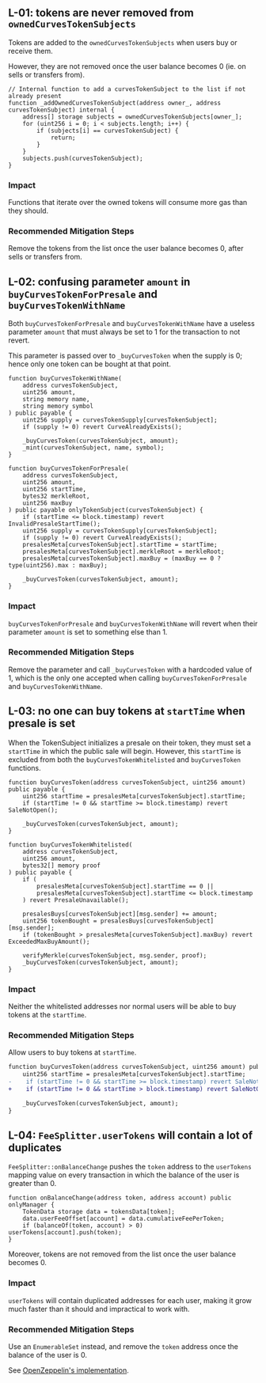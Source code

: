 ## L-01: tokens are never removed from `ownedCurvesTokenSubjects`

Tokens are added to the `ownedCurvesTokenSubjects` when users buy or receive them.

However, they are not removed once the user balance becomes 0 (ie. on sells or transfers from).

```solidity
// Internal function to add a curvesTokenSubject to the list if not already present
function _addOwnedCurvesTokenSubject(address owner_, address curvesTokenSubject) internal {
    address[] storage subjects = ownedCurvesTokenSubjects[owner_];
    for (uint256 i = 0; i < subjects.length; i++) {
        if (subjects[i] == curvesTokenSubject) {
            return;
        }
    }
    subjects.push(curvesTokenSubject);
}
```

### Impact

Functions that iterate over the owned tokens will consume more gas than they should.

### Recommended Mitigation Steps

Remove the tokens from the list once the user balance becomes 0, after sells or transfers from.

## L-02: confusing parameter `amount` in `buyCurvesTokenForPresale` and `buyCurvesTokenWithName`

Both `buyCurvesTokenForPresale` and `buyCurvesTokenWithName` have a useless parameter `amount` that must always be set to 1 for the transaction to not revert.

This parameter is passed over to `_buyCurvesToken` when the supply is 0; hence only one token can be bought at that point.

```solidity
function buyCurvesTokenWithName(
    address curvesTokenSubject,
    uint256 amount,
    string memory name,
    string memory symbol
) public payable {
    uint256 supply = curvesTokenSupply[curvesTokenSubject];
    if (supply != 0) revert CurveAlreadyExists();

    _buyCurvesToken(curvesTokenSubject, amount);
    _mint(curvesTokenSubject, name, symbol);
}
```

```solidity
function buyCurvesTokenForPresale(
    address curvesTokenSubject,
    uint256 amount,
    uint256 startTime,
    bytes32 merkleRoot,
    uint256 maxBuy
) public payable onlyTokenSubject(curvesTokenSubject) {
    if (startTime <= block.timestamp) revert InvalidPresaleStartTime();
    uint256 supply = curvesTokenSupply[curvesTokenSubject];
    if (supply != 0) revert CurveAlreadyExists();
    presalesMeta[curvesTokenSubject].startTime = startTime;
    presalesMeta[curvesTokenSubject].merkleRoot = merkleRoot;
    presalesMeta[curvesTokenSubject].maxBuy = (maxBuy == 0 ? type(uint256).max : maxBuy);

    _buyCurvesToken(curvesTokenSubject, amount);
}
```

### Impact

`buyCurvesTokenForPresale` and `buyCurvesTokenWithName` will revert when their parameter `amount` is set to something else than 1.

### Recommended Mitigation Steps

Remove the parameter and call `_buyCurvesToken` with a hardcoded value of 1, which is the only one accepted when calling `buyCurvesTokenForPresale` and `buyCurvesTokenWithName`.

## L-03: no one can buy tokens at `startTime` when presale is set

When the TokenSubject initializes a presale on their token, they must set a `startTime` in which the public sale will begin. However, this `startTime` is excluded from both the `buyCurvesTokenWhitelisted` and `buyCurvesToken` functions.

```solidity
function buyCurvesToken(address curvesTokenSubject, uint256 amount) public payable {
    uint256 startTime = presalesMeta[curvesTokenSubject].startTime;
    if (startTime != 0 && startTime >= block.timestamp) revert SaleNotOpen();

    _buyCurvesToken(curvesTokenSubject, amount);
}
```

```solidity
function buyCurvesTokenWhitelisted(
    address curvesTokenSubject,
    uint256 amount,
    bytes32[] memory proof
) public payable {
    if (
        presalesMeta[curvesTokenSubject].startTime == 0 ||
        presalesMeta[curvesTokenSubject].startTime <= block.timestamp
    ) revert PresaleUnavailable();

    presalesBuys[curvesTokenSubject][msg.sender] += amount;
    uint256 tokenBought = presalesBuys[curvesTokenSubject][msg.sender];
    if (tokenBought > presalesMeta[curvesTokenSubject].maxBuy) revert ExceededMaxBuyAmount();

    verifyMerkle(curvesTokenSubject, msg.sender, proof);
    _buyCurvesToken(curvesTokenSubject, amount);
}
```

### Impact

Neither the whitelisted addresses nor normal users will be able to buy tokens at the `startTime`.

### Recommended Mitigation Steps

Allow users to buy tokens at `startTime`.

```diff
function buyCurvesToken(address curvesTokenSubject, uint256 amount) public payable {
    uint256 startTime = presalesMeta[curvesTokenSubject].startTime;
-    if (startTime != 0 && startTime >= block.timestamp) revert SaleNotOpen();
+    if (startTime != 0 && startTime > block.timestamp) revert SaleNotOpen();

    _buyCurvesToken(curvesTokenSubject, amount);
}
```

## L-04: `FeeSplitter.userTokens` will contain a lot of duplicates

`FeeSplitter::onBalanceChange` pushes the `token` address to the `userTokens` mapping value on every transaction in which the balance of the user is greater than 0.

```solidity
function onBalanceChange(address token, address account) public onlyManager {
    TokenData storage data = tokensData[token];
    data.userFeeOffset[account] = data.cumulativeFeePerToken;
    if (balanceOf(token, account) > 0) userTokens[account].push(token);
}
```

Moreover, tokens are not removed from the list once the user balance becomes 0.

### Impact

`userTokens` will contain duplicated addresses for each user, making it grow much faster than it should and impractical to work with.

### Recommended Mitigation Steps

Use an `EnumerableSet` instead, and remove the `token` address once the balance of the user is 0.

See [OpenZeppelin's implementation](https://github.com/OpenZeppelin/openzeppelin-contracts/blob/v4.9.3/contracts/utils/structs/EnumerableSet.sol).